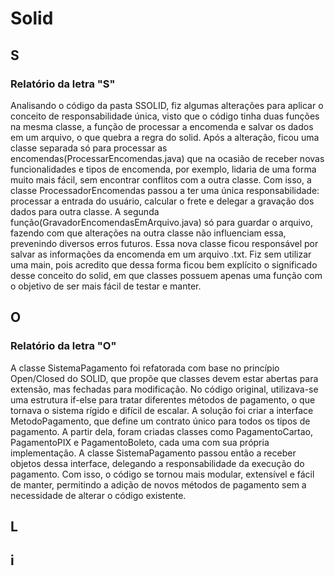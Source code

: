 # Solid

## S
### Relatório da letra "S"
Analisando o código da pasta SSOLID, fiz algumas alterações para aplicar o conceito de responsabilidade única, visto que o código tinha duas funções na mesma classe, a função de processar a encomenda e salvar os dados em um arquivo, o que quebra a regra do solid.
Após a alteração, ficou uma classe separada só para processar as encomendas(ProcessarEncomendas.java) que na ocasião de receber novas funcionalidades e tipos de encomenda, por exemplo, lidaria de uma forma muito mais fácil, sem encontrar conflitos com a outra classe.
Com isso, a classe ProcessadorEncomendas passou a ter uma única responsabilidade: processar a entrada do usuário, calcular o frete e delegar a gravação dos dados para outra classe.
A segunda função(GravadorEncomendasEmArquivo.java) só para guardar o arquivo, fazendo com que alterações na outra classe não influenciam essa, prevenindo diversos erros futuros. Essa nova classe ficou responsável por salvar as informações da encomenda em um arquivo .txt.
Fiz sem utilizar uma main, pois acredito que dessa forma ficou bem explícito o significado desse conceito do solid, em que classes possuem apenas uma função com o objetivo de ser mais fácil de testar e manter.

## O
### Relatório da letra "O"
A classe SistemaPagamento foi refatorada com base no princípio Open/Closed do SOLID, que propõe que classes devem estar abertas para extensão, mas fechadas para modificação. No código original, utilizava-se uma estrutura if-else para tratar diferentes métodos de pagamento, o que tornava o sistema rígido e difícil de escalar. A solução foi criar a interface MetodoPagamento, que define um contrato único para todos os tipos de pagamento. A partir dela, foram criadas classes como PagamentoCartao, PagamentoPIX e PagamentoBoleto, cada uma com sua própria implementação. A classe SistemaPagamento passou então a receber objetos dessa interface, delegando a responsabilidade da execução do pagamento. Com isso, o código se tornou mais modular, extensível e fácil de manter, permitindo a adição de novos métodos de pagamento sem a necessidade de alterar o código existente.

## L

## i

